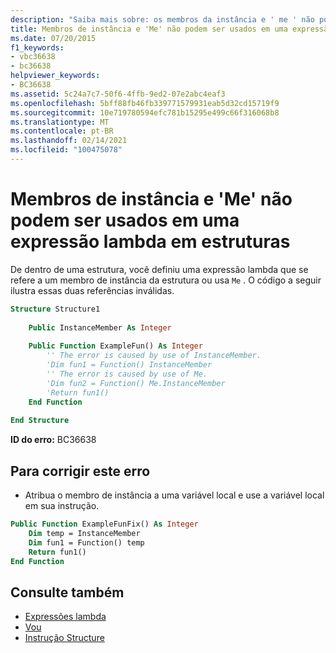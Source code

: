 ```yaml
---
description: "Saiba mais sobre: os membros da instância e ' me ' não podem ser usados em uma expressão lambda em estruturas"
title: Membros de instância e 'Me' não podem ser usados em uma expressão lambda em estruturas
ms.date: 07/20/2015
f1_keywords:
- vbc36638
- bc36638
helpviewer_keywords:
- BC36638
ms.assetid: 5c24a7c7-50f6-4ffb-9ed2-07e2abc4eaf3
ms.openlocfilehash: 5bff88fb46fb339771579931eab5d32cd15719f9
ms.sourcegitcommit: 10e719780594efc781b15295e499c66f316068b8
ms.translationtype: MT
ms.contentlocale: pt-BR
ms.lasthandoff: 02/14/2021
ms.locfileid: "100475078"
---
```

# <a name="instance-members-and-me-cannot-be-used-within-a-lambda-expression-in-structures"></a>Membros de instância e 'Me' não podem ser usados em uma expressão lambda em estruturas

De dentro de uma estrutura, você definiu uma expressão lambda que se refere a um membro de instância da estrutura ou usa `Me` . O código a seguir ilustra essas duas referências inválidas.  
  
```vb  
Structure Structure1  
  
    Public InstanceMember As Integer  
  
    Public Function ExampleFun() As Integer  
        '' The error is caused by use of InstanceMember.  
        'Dim fun1 = Function() InstanceMember  
        '' The error is caused by use of Me.  
        'Dim fun2 = Function() Me.InstanceMember  
        'Return fun1()  
    End Function  
  
End Structure  
```  
  
 **ID do erro:** BC36638  
  
## <a name="to-correct-this-error"></a>Para corrigir este erro  
  
- Atribua o membro de instância a uma variável local e use a variável local em sua instrução.  
  
```vb  
Public Function ExampleFunFix() As Integer  
    Dim temp = InstanceMember  
    Dim fun1 = Function() temp  
    Return fun1()  
End Function  
```  
  
## <a name="see-also"></a>Consulte também

- [Expressões lambda](../programming-guide/language-features/procedures/lambda-expressions.md)
- [Vou](../programming-guide/program-structure/me-my-mybase-and-myclass.md#me)
- [Instrução Structure](../language-reference/statements/structure-statement.md)
